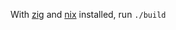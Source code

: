 With
[zig](https://ziglang.org/download/)
and
[nix](https://github.com/DeterminateSystems/nix-installer)
installed,
run `./build`
